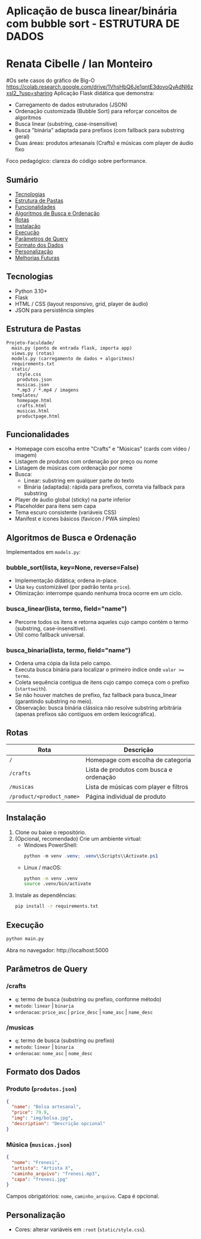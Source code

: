 # Aplicação de busca linear/binária com bubble sort - ESTRUTURA DE DADOS
# Renata Cibelle / Ian Monteiro 

#Os sete casos do gráfico de Big-O
https://colab.research.google.com/drive/1VhsHbQ6Je1qntE3dovoQyAdNI6zxsI2_?usp=sharing
Aplicação Flask didática que demonstra:

- Carregamento de dados estruturados (JSON)
- Ordenação customizada (Bubble Sort) para reforçar conceitos de algoritmos
- Busca linear (substring, case-insensitive)
- Busca "binária" adaptada para prefixos (com fallback para substring geral)
- Duas áreas: produtos artesanais (Crafts) e músicas com player de áudio fixo

Foco pedagógico: clareza do código sobre performance.

## Sumário
- [Tecnologias](#tecnologias)
- [Estrutura de Pastas](#estrutura-de-pastas)
- [Funcionalidades](#funcionalidades)
- [Algoritmos de Busca e Ordenação](#algoritmos-de-busca-e-ordenação)
- [Rotas](#rotas)
- [Instalação](#instalação)
- [Execução](#execução)
- [Parâmetros de Query](#parâmetros-de-query)
- [Formato dos Dados](#formato-dos-dados)
- [Personalização](#personalização)
- [Melhorias Futuras](#melhorias-futuras)

## Tecnologias
- Python 3.10+
- Flask
- HTML / CSS (layout responsivo, grid, player de áudio)
- JSON para persistência simples

## Estrutura de Pastas
```
Projeto-Faculdade/
  main.py (ponto de entrada flask, importa app)
  views.py (rotas)
  models.py (carregamento de dados + algoritmos)
  requirements.txt
  static/
    style.css
    produtos.json
    musicas.json
    *.mp3 / *.mp4 / imagens
  templates/
    homepage.html
    crafts.html
    musicas.html
    productpage.html
```

## Funcionalidades
- Homepage com escolha entre "Crafts" e "Músicas" (cards com vídeo / imagem)
- Listagem de produtos com ordenação por preço ou nome
- Listagem de músicas com ordenação por nome
- Busca:
  - Linear: substring em qualquer parte do texto
  - Binária (adaptada): rápida para prefixos, correta via fallback para substring
- Player de áudio global (sticky) na parte inferior
- Placeholder para itens sem capa
- Tema escuro consistente (variáveis CSS)
- Manifest e ícones básicos (favicon / PWA simples)

## Algoritmos de Busca e Ordenação
Implementados em `models.py`:

### bubble_sort(lista, key=None, reverse=False)
- Implementação didática; ordena in-place.
- Usa `key` customizável (por padrão tenta `price`).
- Otimização: interrompe quando nenhuma troca ocorre em um ciclo.

### busca_linear(lista, termo, field="name")
- Percorre todos os itens e retorna aqueles cujo campo contém o termo (substring, case-insensitive).
- Útil como fallback universal.

### busca_binaria(lista, termo, field="name")
- Ordena uma cópia da lista pelo campo.
- Executa busca binária para localizar o primeiro índice onde `valor >= termo`.
- Coleta sequência contígua de itens cujo campo começa com o prefixo (`startswith`).
- Se não houver matches de prefixo, faz fallback para busca_linear (garantindo substring no meio).
- Observação: busca binária clássica não resolve substring arbitrária (apenas prefixos são contíguos em ordem lexicográfica).

## Rotas
| Rota | Descrição |
|------|-----------|
| `/` | Homepage com escolha de categoria |
| `/crafts` | Lista de produtos com busca e ordenação |
| `/musicas` | Lista de músicas com player e filtros |
| `/product/<product_name>` | Página individual de produto |

## Instalação
1. Clone ou baixe o repositório.
2. (Opcional, recomendado) Crie um ambiente virtual:
   - Windows PowerShell:
     ```powershell
     python -m venv .venv; .venv\\Scripts\\Activate.ps1
     ```
   - Linux / macOS:
     ```bash
     python -m venv .venv
     source .venv/bin/activate
     ```
3. Instale as dependências:
   ```bash
   pip install -r requirements.txt
   ```

## Execução
```bash
python main.py
```
Abra no navegador: http://localhost:5000

## Parâmetros de Query
### /crafts
- `q`: termo de busca (substring ou prefixo, conforme método)
- `metodo`: `linear` | `binaria`
- `ordenacao`: `price_asc` | `price_desc` | `name_asc` | `name_desc`

### /musicas
- `q`: termo de busca (substring ou prefixo)
- `metodo`: `linear` | `binaria`
- `ordenacao`: `nome_asc` | `nome_desc`

## Formato dos Dados
### Produto (`produtos.json`)
```json
{
  "name": "Bolsa artesanal",
  "price": 79.9,
  "img": "img/bolsa.jpg",
  "description": "Descrição opcional"
}
```

### Música (`musicas.json`)
```json
{
  "nome": "Frenesi",
  "artista": "Artista X",
  "caminho_arquivo": "frenesi.mp3",
  "capa": "frenesi.jpg"
}
```
Campos obrigatórios: `nome`, `caminho_arquivo`. Capa é opcional.

## Personalização
- Cores: alterar variáveis em `:root` (`static/style.css`).
